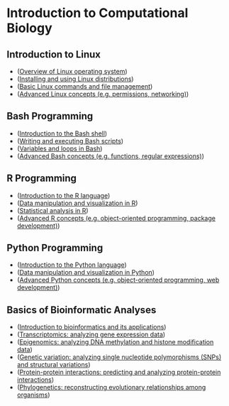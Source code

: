 # Introduction to Computational Biology

## Introduction to Linux

- ([Overview of Linux operating system](http://github.com/ebareke/intro-to-linux))
- ([Installing and using Linux distributions](http://github.com/ebareke/installing-linux))
- ([Basic Linux commands and file management](http://github.com/ebareke/basic-commands))
- ([Advanced Linux concepts (e.g. permissions, networking)](http://github.com/ebareke/advanced-linux))

## Bash Programming

- ([Introduction to the Bash shell](http://github.com/ebareke/intro-to-bash))
- ([Writing and executing Bash scripts](http://github.com/ebareke/bash-scripts))
- ([Variables and loops in Bash](http://github.com/ebareke/bash-variables-loops))
- ([Advanced Bash concepts (e.g. functions, regular expressions)](http://github.com/ebareke/advanced-bash))

## R Programming

- ([Introduction to the R language](http://github.com/ebareke/intro-to-r))
- ([Data manipulation and visualization in R](http://github.com/ebareke/r-data-manipulation))
- ([Statistical analysis in R](http://github.com/ebareke/r-statistics))
- ([Advanced R concepts (e.g. object-oriented programming, package development)](http://github.com/ebareke/advanced-r))

## Python Programming

- ([Introduction to the Python language](http://github.com/ebareke/intro-to-python))
- ([Data manipulation and visualization in Python](http://github.com/ebareke/python-data-manipulation))
- ([Advanced Python concepts (e.g. object-oriented programming, web development)](http://github.com/ebareke/advanced-python))

## Basics of Bioinformatic Analyses

- ([Introduction to bioinformatics and its applications](http://github.com/ebareke/intro-to-bioinformatics))
- ([Transcriptomics: analyzing gene expression data](http://github.com/ebareke/transcriptomics))
- ([Epigenomics: analyzing DNA methylation and histone modification data](http://github.com/ebareke/epigenomics))
- ([Genetic variation: analyzing single nucleotide polymorphisms (SNPs) and structural variations](http://github.com/ebareke/genetic-variation))
- ([Protein-protein interactions: predicting and analyzing protein-protein interactions](http://github.com/ebareke/protein-interactions))
- ([Phylogenetics: reconstructing evolutionary relationships among organisms](http://github.com/ebareke/phylogenetics))
